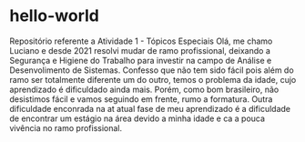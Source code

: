 # hello-world
Repositório referente a Atividade 1 - Tópicos Especiais
Olá, me chamo Luciano e desde 2021 resolvi mudar de ramo profissional, deixando a Segurança e Higiene do Trabalho para investir  na campo de Análise e Desenvolimento de Sistemas. Confesso que  não tem sido fácil pois  além do ramo ser totalmente diferente um do outro, temos o  problema da idade, cujo aprendizado  é dificuldado ainda mais. Porém, como bom brasileiro, não desistimos fácil e vamos seguindo em frente, rumo a formatura.
Outra dificuldade enconrada  na at atual fase de meu aprendizado é a dificuldade de encontrar um estágio na área devido a minha idade e ca a pouca  vivência no ramo profissional.

